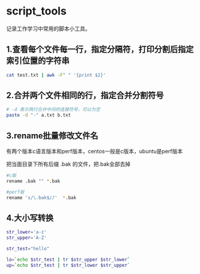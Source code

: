 # script_tools
记录工作学习中常用的脚本小工具。


## 1.查看每个文件每一行，指定分隔符，打印分割后指定索引位置的字符串

```bash
cat test.txt | awk -F" " '{print $2}'
```

## 2.合并两个文件相同的行，指定合并分割符号
```bash
# -d 表示两行合并中间的连接符号，可以为空
paste -d "-" a.txt b.txt 
```

## 3.rename批量修改文件名
有两个版本c语言版本和perf版本，centos一般是c版本，ubuntu是perf版本

把当面目录下所有后缀 .bak 的文件，把.bak全部去掉
```bash
#c版
rename .bak "" *.bak

#perf版
rename 's/\.bak$//'  *.bak
```


## 4.大小写转换
```bash
str_lower='a-z'
str_upper='A-Z'

str_test="hello"

lo=`echo $str_test | tr $str_upper $str_lower`
up=`echo $str_test | tr $str_lower $str_upper`

```
